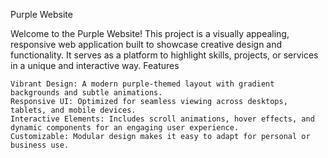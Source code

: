 Purple Website

Welcome to the Purple Website! This project is a visually appealing, responsive web application built to showcase creative design and functionality. It serves as a platform to highlight skills, projects, or services in a unique and interactive way.
Features

    Vibrant Design: A modern purple-themed layout with gradient backgrounds and subtle animations.
    Responsive UI: Optimized for seamless viewing across desktops, tablets, and mobile devices.
    Interactive Elements: Includes scroll animations, hover effects, and dynamic components for an engaging user experience.
    Customizable: Modular design makes it easy to adapt for personal or business use.

